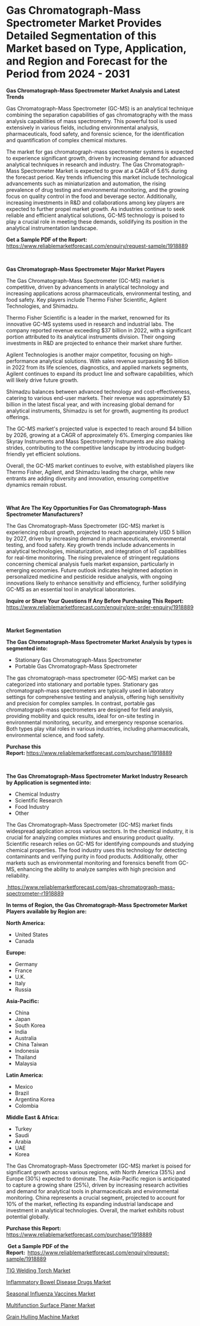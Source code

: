 <p><h1>Gas Chromatograph-Mass Spectrometer Market Provides Detailed Segmentation of this Market based on Type, Application, and Region and Forecast for the Period from 2024 - 2031</h1></p><p><strong>Gas Chromatograph-Mass Spectrometer Market Analysis and Latest Trends</strong></p>
<p><p>Gas Chromatograph-Mass Spectrometer (GC-MS) is an analytical technique combining the separation capabilities of gas chromatography with the mass analysis capabilities of mass spectrometry. This powerful tool is used extensively in various fields, including environmental analysis, pharmaceuticals, food safety, and forensic science, for the identification and quantification of complex chemical mixtures.</p><p>The market for gas chromatograph-mass spectrometer systems is expected to experience significant growth, driven by increasing demand for advanced analytical techniques in research and industry. The Gas Chromatograph-Mass Spectrometer Market is expected to grow at a CAGR of 5.6% during the forecast period. Key trends influencing this market include technological advancements such as miniaturization and automation, the rising prevalence of drug testing and environmental monitoring, and the growing focus on quality control in the food and beverage sector. Additionally, increasing investments in R&D and collaborations among key players are expected to further propel market growth. As industries continue to seek reliable and efficient analytical solutions, GC-MS technology is poised to play a crucial role in meeting these demands, solidifying its position in the analytical instrumentation landscape.</p></p>
<p><strong>Get a Sample PDF of the Report:&nbsp;</strong> <a href="https://www.reliablemarketforecast.com/enquiry/request-sample/1918889?utm_campaign=1326&utm_medium=2&utm_source=Github&utm_content=ia&utm_term=24102024&utm_id=gas-chromatograph-mass-spectrometer">https://www.reliablemarketforecast.com/enquiry/request-sample/1918889</a></p>
<p>&nbsp;</p>
<p><strong>Gas Chromatograph-Mass Spectrometer Major Market Players</strong></p>
<p><p>The Gas Chromatograph-Mass Spectrometer (GC-MS) market is competitive, driven by advancements in analytical technology and increasing applications across pharmaceuticals, environmental testing, and food safety. Key players include Thermo Fisher Scientific, Agilent Technologies, and Shimadzu. </p><p>Thermo Fisher Scientific is a leader in the market, renowned for its innovative GC-MS systems used in research and industrial labs. The company reported revenue exceeding $37 billion in 2022, with a significant portion attributed to its analytical instruments division. Their ongoing investments in R&D are projected to enhance their market share further.</p><p>Agilent Technologies is another major competitor, focusing on high-performance analytical solutions. With sales revenue surpassing $6 billion in 2022 from its life sciences, diagnostics, and applied markets segments, Agilent continues to expand its product line and software capabilities, which will likely drive future growth.</p><p>Shimadzu balances between advanced technology and cost-effectiveness, catering to various end-user markets. Their revenue was approximately $3 billion in the latest fiscal year, and with increasing global demand for analytical instruments, Shimadzu is set for growth, augmenting its product offerings.</p><p>The GC-MS market's projected value is expected to reach around $4 billion by 2026, growing at a CAGR of approximately 6%. Emerging companies like Skyray Instruments and Mass Spectrometry Instruments are also making strides, contributing to the competitive landscape by introducing budget-friendly yet efficient solutions.</p><p>Overall, the GC-MS market continues to evolve, with established players like Thermo Fisher, Agilent, and Shimadzu leading the charge, while new entrants are adding diversity and innovation, ensuring competitive dynamics remain robust.</p></p>
<p>&nbsp;</p>
<p><strong>What Are The Key Opportunities For Gas Chromatograph-Mass Spectrometer Manufacturers?</strong></p>
<p><p>The Gas Chromatograph-Mass Spectrometer (GC-MS) market is experiencing robust growth, projected to reach approximately USD 5 billion by 2027, driven by increasing demand in pharmaceuticals, environmental testing, and food safety. Key growth trends include advancements in analytical technologies, miniaturization, and integration of IoT capabilities for real-time monitoring. The rising prevalence of stringent regulations concerning chemical analysis fuels market expansion, particularly in emerging economies. Future outlook indicates heightened adoption in personalized medicine and pesticide residue analysis, with ongoing innovations likely to enhance sensitivity and efficiency, further solidifying GC-MS as an essential tool in analytical laboratories.</p></p>
<p><strong>Inquire or Share Your Questions If Any Before Purchasing This Report:</strong> <a href="https://www.reliablemarketforecast.com/enquiry/pre-order-enquiry/1918889?utm_campaign=1326&utm_medium=2&utm_source=Github&utm_content=ia&utm_term=24102024&utm_id=gas-chromatograph-mass-spectrometer">https://www.reliablemarketforecast.com/enquiry/pre-order-enquiry/1918889</a></p>
<p>&nbsp;</p>
<p><strong>Market Segmentation</strong></p>
<p><strong>The Gas Chromatograph-Mass Spectrometer Market Analysis by types is segmented into:</strong></p>
<p><ul><li>Stationary Gas Chromatograph-Mass Spectrometer</li><li>Portable Gas Chromatograph-Mass Spectrometer</li></ul></p>
<p><p>The gas chromatograph-mass spectrometer (GC-MS) market can be categorized into stationary and portable types. Stationary gas chromatograph-mass spectrometers are typically used in laboratory settings for comprehensive testing and analysis, offering high sensitivity and precision for complex samples. In contrast, portable gas chromatograph-mass spectrometers are designed for field analysis, providing mobility and quick results, ideal for on-site testing in environmental monitoring, security, and emergency response scenarios. Both types play vital roles in various industries, including pharmaceuticals, environmental science, and food safety.</p></p>
<p><strong>Purchase this Report:&nbsp;</strong><a href="https://www.reliablemarketforecast.com/purchase/1918889?utm_campaign=1326&utm_medium=2&utm_source=Github&utm_content=ia&utm_term=24102024&utm_id=gas-chromatograph-mass-spectrometer">https://www.reliablemarketforecast.com/purchase/1918889</a></p>
<p>&nbsp;</p>
<p><strong>The Gas Chromatograph-Mass Spectrometer Market Industry Research by Application is segmented into:</strong></p>
<p><ul><li>Chemical Industry</li><li>Scientific Research</li><li>Food Industry</li><li>Other</li></ul></p>
<p><p>The Gas Chromatograph-Mass Spectrometer (GC-MS) market finds widespread application across various sectors. In the chemical industry, it is crucial for analyzing complex mixtures and ensuring product quality. Scientific research relies on GC-MS for identifying compounds and studying chemical properties. The food industry uses this technology for detecting contaminants and verifying purity in food products. Additionally, other markets such as environmental monitoring and forensics benefit from GC-MS, enhancing the ability to analyze samples with high precision and reliability.</p></p>
<p><a href="https://www.reliablemarketforecast.com/gas-chromatograph-mass-spectrometer-r1918889?utm_campaign=1326&utm_medium=2&utm_source=Github&utm_content=ia&utm_term=24102024&utm_id=gas-chromatograph-mass-spectrometer">&nbsp;https://www.reliablemarketforecast.com/gas-chromatograph-mass-spectrometer-r1918889</a></p>
<p><strong>In terms of Region, the Gas Chromatograph-Mass Spectrometer Market Players available by Region are:</strong></p>
<p>
    <p> <strong> North America: </strong>
        <ul>
            <li>United States</li>
            <li>Canada</li>
        </ul>
        </p> 
    <p> <strong> Europe: </strong>
        <ul>
            <li>Germany</li>
            <li>France</li>
            <li>U.K.</li>
            <li>Italy</li>
            <li>Russia</li>
        </ul>
        </p> 
    <p> <strong> Asia-Pacific: </strong>
        <ul>
            <li>China</li>
            <li>Japan</li>
            <li>South Korea</li>
            <li>India</li>
            <li>Australia</li>
            <li>China Taiwan</li>
            <li>Indonesia</li>
            <li>Thailand</li>
            <li>Malaysia</li>
        </ul>
        </p> 
    <p> <strong> Latin America: </strong>
        <ul>
            <li>Mexico</li>
            <li>Brazil</li>
            <li>Argentina Korea</li>
            <li>Colombia</li>
        </ul>
        </p> 
    <p> <strong> Middle East & Africa: </strong>
        <ul>
            <li>Turkey</li>
            <li>Saudi</li>
            <li>Arabia</li>
            <li>UAE</li>
            <li>Korea</li>
        </ul>
    </p>
    </p>
<p><p>The Gas Chromatograph-Mass Spectrometer (GC-MS) market is poised for significant growth across various regions, with North America (35%) and Europe (30%) expected to dominate. The Asia-Pacific region is anticipated to capture a growing share (25%), driven by increasing research activities and demand for analytical tools in pharmaceuticals and environmental monitoring. China represents a crucial segment, projected to account for 10% of the market, reflecting its expanding industrial landscape and investment in analytical technologies. Overall, the market exhibits robust potential globally.</p></p>
<p><strong>Purchase this Report: </strong><a href="https://www.reliablemarketforecast.com/purchase/1918889?utm_campaign=1326&utm_medium=2&utm_source=Github&utm_content=ia&utm_term=24102024&utm_id=gas-chromatograph-mass-spectrometer">https://www.reliablemarketforecast.com/purchase/1918889</a></p>
<p>&nbsp;<strong>Get a Sample PDF of the Report:&nbsp;&nbsp;</strong><a href="https://www.reliablemarketforecast.com/enquiry/request-sample/1918889?utm_campaign=1326&utm_medium=2&utm_source=Github&utm_content=ia&utm_term=24102024&utm_id=gas-chromatograph-mass-spectrometer">https://www.reliablemarketforecast.com/enquiry/request-sample/1918889</a></p>
<p><strong></strong></p>
<p><p><a href="https://issuu.com/reportprime-2/docs/tig-welding-torch-market-size-2030._8a1fcd36272653?utm_campaign=1326&utm_medium=2&utm_source=Github&utm_content=ia&utm_term=24102024&utm_id=gas-chromatograph-mass-spectrometer">TIG Welding Torch Market</a></p><p><a href="https://www.linkedin.com/pulse/inflammatory-bowel-disease-drugs-market-global-regional-analysis-987bf?utm_campaign=1326&utm_medium=2&utm_source=Github&utm_content=ia&utm_term=24102024&utm_id=gas-chromatograph-mass-spectrometer">Inflammatory Bowel Disease Drugs Market</a></p><p><a href="https://www.linkedin.com/pulse/seasonal-influenza-vaccines-market-industry-landscape-growth-cpcuf?utm_campaign=1326&utm_medium=2&utm_source=Github&utm_content=ia&utm_term=24102024&utm_id=gas-chromatograph-mass-spectrometer">Seasonal Influenza Vaccines Market</a></p><p><a href="https://github.com/kathlinesadup/Market-Research-Report-List-1/blob/main/multifunction-surface-planer-market.md?utm_campaign=1326&utm_medium=2&utm_source=Github&utm_content=ia&utm_term=24102024&utm_id=gas-chromatograph-mass-spectrometer">Multifunction Surface Planer Market</a></p><p><a href="https://issuu.com/reportprime-2/docs/grain-hulling-machine-market-size-2_ca6949b05dea1e?utm_campaign=1326&utm_medium=2&utm_source=Github&utm_content=ia&utm_term=24102024&utm_id=gas-chromatograph-mass-spectrometer">Grain Hulling Machine Market</a></p></p>
